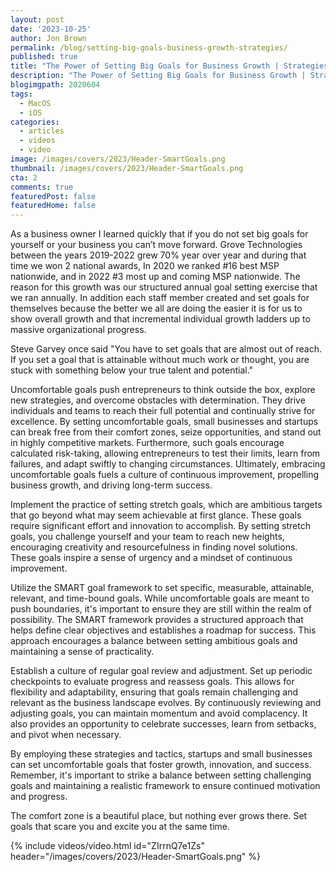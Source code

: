 ```yaml
---
layout: post
date: '2023-10-25'
author: Jon Brown
permalink: /blog/setting-big-goals-business-growth-strategies/
published: true
title: "The Power of Setting Big Goals for Business Growth | Strategies for Success"
description: "The Power of Setting Big Goals for Business Growth | Strategies for Success"
blogimgpath: 2020604
tags:
  - MacOS
  - iOS
categories:
  - articles
  - videos
  - video
image: /images/covers/2023/Header-SmartGoals.png
thumbnail: /images/covers/2023/Header-SmartGoals.png
cta: 2
comments: true
featuredPost: false
featuredHome: false
---
```

As a business owner I learned quickly that if you do not set big goals for yourself or your business you can’t move forward. Grove Technologies between the years 2019-2022 grew 70% year over year and during that time we won 2 national awards, In 2020 we ranked #16 best MSP nationwide, and in 2022 #3 most up and coming MSP nationwide. The reason for this growth was our structured annual goal setting exercise that we ran annually. In addition each staff member created and set goals for themselves because the better we all are doing the easier it is for us to show overall growth and that incremental individual growth ladders up to massive organizational progress. 

Steve Garvey once said "You have to set goals that are almost out of reach. If you set a goal that is attainable without much work or thought, you are stuck with something below your true talent and potential."

Uncomfortable goals push entrepreneurs to think outside the box, explore new strategies, and overcome obstacles with determination. They drive individuals and teams to reach their full potential and continually strive for excellence. By setting uncomfortable goals, small businesses and startups can break free from their comfort zones, seize opportunities, and stand out in highly competitive markets. Furthermore, such goals encourage calculated risk-taking, allowing entrepreneurs to test their limits, learn from failures, and adapt swiftly to changing circumstances. Ultimately, embracing uncomfortable goals fuels a culture of continuous improvement, propelling business growth, and driving long-term success.

Implement the practice of setting stretch goals, which are ambitious targets that go beyond what may seem achievable at first glance. These goals require significant effort and innovation to accomplish. By setting stretch goals, you challenge yourself and your team to reach new heights, encouraging creativity and resourcefulness in finding novel solutions. These goals inspire a sense of urgency and a mindset of continuous improvement.

Utilize the SMART goal framework to set specific, measurable, attainable, relevant, and time-bound goals. While uncomfortable goals are meant to push boundaries, it's important to ensure they are still within the realm of possibility. The SMART framework provides a structured approach that helps define clear objectives and establishes a roadmap for success. This approach encourages a balance between setting ambitious goals and maintaining a sense of practicality.

Establish a culture of regular goal review and adjustment. Set up periodic checkpoints to evaluate progress and reassess goals. This allows for flexibility and adaptability, ensuring that goals remain challenging and relevant as the business landscape evolves. By continuously reviewing and adjusting goals, you can maintain momentum and avoid complacency. It also provides an opportunity to celebrate successes, learn from setbacks, and pivot when necessary.

By employing these strategies and tactics, startups and small businesses can set uncomfortable goals that foster growth, innovation, and success. Remember, it's important to strike a balance between setting challenging goals and maintaining a realistic framework to ensure continued motivation and progress.

The comfort zone is a beautiful place, but nothing ever grows there. Set goals that scare you and excite you at the same time.

{% include videos/video.html id="ZIrrnQ7e1Zs" header="/images/covers/2023/Header-SmartGoals.png" %}